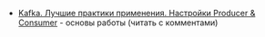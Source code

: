 - [Kafka. Лучшие практики применения. Настройки Producer & Consumer](https://habr.com/ru/articles/853652/) - основы работы (читать с комментами)